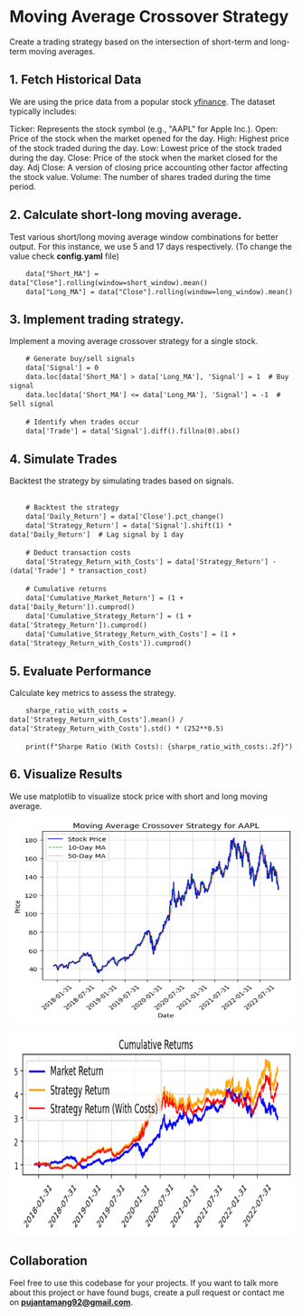 # Moving Average Crossover Strategy

Create a trading strategy based on the intersection of short-term and long-term moving averages.

## 1. Fetch Historical Data

We are using the price data from a popular stock [yfinance](https://github.com/ranaroussi/yfinance).
The dataset typically includes:

Ticker: Represents the stock symbol (e.g., "AAPL" for Apple Inc.).
Open: Price of the stock when the market opened for the day.
High: Highest price of the stock traded during the day.
Low: Lowest price of the stock traded during the day.
Close: Price of the stock when the market closed for the day.
Adj Close: A version of closing price accounting other factor affecting the stock value.
Volume: The number of shares traded during the time period.

## 2. Calculate short-long moving average.

Test various short/long moving average window combinations for better output. For this instance, 
we use 5 and 17 days respectively. (To change the value check **config.yaml** file)

```
    data["Short_MA"] = data["Close"].rolling(window=short_window).mean()
    data["Long_MA"] = data["Close"].rolling(window=long_window).mean()
```

## 3. Implement trading strategy.

Implement a moving average crossover strategy for a single stock. 

```
    # Generate buy/sell signals
    data['Signal'] = 0
    data.loc[data['Short_MA'] > data['Long_MA'], 'Signal'] = 1  # Buy signal
    data.loc[data['Short_MA'] <= data['Long_MA'], 'Signal'] = -1  # Sell signal

    # Identify when trades occur
    data['Trade'] = data['Signal'].diff().fillna(0).abs()
```

## 4. Simulate Trades

Backtest the strategy by simulating trades based on signals.

```

    # Backtest the strategy
    data['Daily_Return'] = data['Close'].pct_change()
    data['Strategy_Return'] = data['Signal'].shift(1) * data['Daily_Return']  # Lag signal by 1 day

    # Deduct transaction costs
    data['Strategy_Return_with_Costs'] = data['Strategy_Return'] - (data['Trade'] * transaction_cost)

    # Cumulative returns
    data['Cumulative_Market_Return'] = (1 + data['Daily_Return']).cumprod()
    data['Cumulative_Strategy_Return'] = (1 + data['Strategy_Return']).cumprod()
    data['Cumulative_Strategy_Return_with_Costs'] = (1 + data['Strategy_Return_with_Costs']).cumprod()
```

## 5. Evaluate Performance

Calculate key metrics to assess the strategy.

```
    sharpe_ratio_with_costs = data['Strategy_Return_with_Costs'].mean() / data['Strategy_Return_with_Costs'].std() * (252**0.5)

    print(f"Sharpe Ratio (With Costs): {sharpe_ratio_with_costs:.2f}")
```

## 6. Visualize Results

We use matplotlib to visualize stock price with short and long moving average.

<p align="center">
  <img src="results/stock_price.png" alt="Algorithm_game" height="360" width="640">
</p>

<p align="center">
  <img src="results/cumulative_returns.png" alt="Algorithm_game" height="360" width="640">
</p>

## Collaboration

Feel free to use this codebase for your projects. If you want to talk more about this project or have found bugs, create a pull request or contact me on **pujantamang92@gmail.com**.

